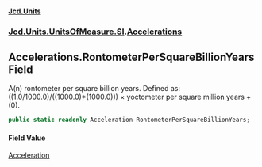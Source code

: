 #### [Jcd.Units](index.md 'index')
### [Jcd.Units.UnitsOfMeasure.SI](Jcd.Units.UnitsOfMeasure.SI.md 'Jcd.Units.UnitsOfMeasure.SI').[Accelerations](Accelerations.md 'Jcd.Units.UnitsOfMeasure.SI.Accelerations')

## Accelerations.RontometerPerSquareBillionYears Field

A(n) rontometer per square billion years. Defined as: ((1.0/1000.0)/((1000.0)*(1000.0))) × yoctometer per square million years + (0).

```csharp
public static readonly Acceleration RontometerPerSquareBillionYears;
```

#### Field Value
[Acceleration](Acceleration.md 'Jcd.Units.UnitTypes.Acceleration')